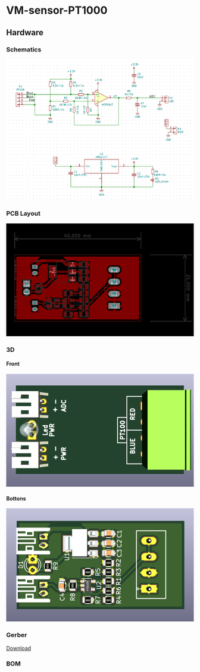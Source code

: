 # VM-sensor-PT1000

## Hardware

### Schematics

[![VM-sensor-PT1000 Schematic](assets/VM-sensor-PT1000-sch.png)](assets/VM-sensor-PT1000-sch.svg)

### PCB Layout

[![VM-sensor-PT1000 PCB](assets/VM-sensor-PT1000-PCB.png)](assets/VM-sensor-PT1000-pcb.svg)

### 3D

#### Front
[![VM-sensor-PT1000 3D](assets/VM-sensor-PT1000-f-3d.png)](assets/VM-sensor-PT1000-3d.stl)

#### Bottons
[![VM-sensor-PT1000 3D](assets/VM-sensor-PT1000-b-3d.png)](assets/VM-sensor-PT1000-3d.stl)

### Gerber

[Download](./assets/gerber.zip)

### BOM 